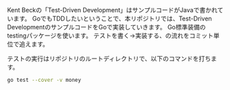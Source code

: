 Kent Beckの「Test-Driven Development」はサンプルコードがJavaで書かれています。
GoでもTDDしたいということで、本リポジトリでは、Test-Driven DevelopmentのサンプルコードをGoで実装していきます。
Go標準装備のtestingパッケージを使います。
テストを書く->実装する、の流れをコミット単位で追えます。

テストの実行はリポジトリのルートディレクトリで、以下のコマンドを打ちます。

```bash
go test --cover -v money
```
